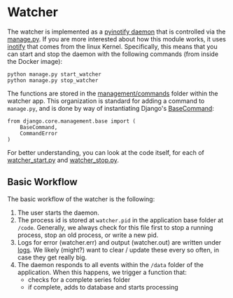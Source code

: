 # Watcher
The watcher is implemented as a [pyinotify daemon](https://github.com/seb-m/pyinotify/wiki) that is controlled via the [manage.py](../manage.py). If you are more interested about how this module works, it uses [inotify](https://pypi.python.org/pypi/inotify) that comes from the linux Kernel. Specifically, this means that you can start and stop the daemon with the following commands (from inside the Docker image):

```
python manage.py start_watcher
python manage.py stop_watcher

```

The functions are stored in the [management/commands](../sendit/apps/watcher/management/commands) folder within the watcher app. This organization is standard for adding a command to `manage.py`, and is done by way of instantiating Django's [BaseCommand](https://docs.djangoproject.com/en/1.11/howto/custom-management-commands/#django.core.management.BaseCommand):

```
from django.core.management.base import (
    BaseCommand, 
    CommandError
)
```

For better understanding, you can look at the code itself, for each of [watcher_start.py](../sendit/apps/watcher/management/commands/watcher_start.py) and [watcher_stop.py](../sendit/apps/watcher/management/commands/watcher_stop.py).
 
## Basic Workflow
The basic workflow of the watcher is the following:

1. The user starts the daemon.
2. The process id is stored at `watcher.pid` in the application base folder at `/code`. Generally, we always check for this file first to stop a running process, stop an old process, or write a new pid.
3. Logs for error (watcher.err) and output (watcher.out) are written under [logs](../logs). We likely (might?) want to clear / update these every so often, in case they get really big.
4. The daemon responds to all events within the `/data` folder of the application. When this happens, we trigger a function that:
   - checks for a complete series folder
   - if complete, adds to database and starts processing

